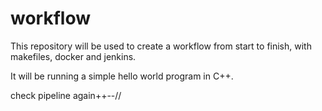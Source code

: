# workflow

This repository will be used to create a workflow from start to finish, with makefiles, docker and jenkins.

It will be running a simple hello world program in C++.

check pipeline again++--//